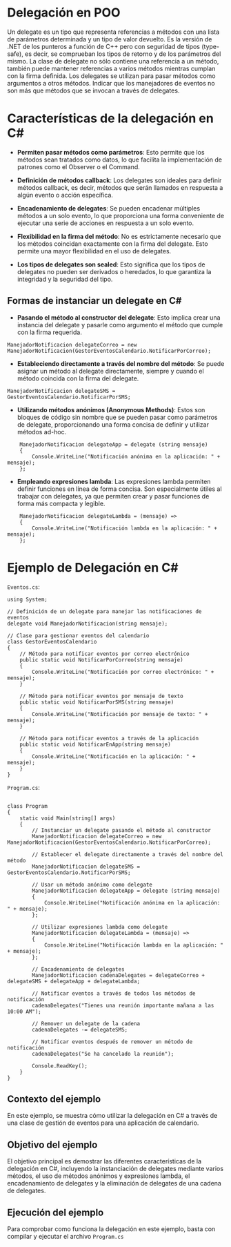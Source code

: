# Delegación en POO

Un delegate es un tipo que representa referencias a métodos con una lista de parámetros determinada y un tipo de valor devuelto. Es la versión de .NET de los punteros a función de C++ pero con seguridad de tipos (type-safe), es decir, se comprueban los tipos de retorno y de los parámetros del mismo. La clase de delegate no sólo contiene una referencia a un método, también puede mantener referencias a varios métodos mientras cumplan con la firma definida.
Los delegates se utilizan para pasar métodos como argumentos a otros métodos. Indicar que los manejadores de eventos no son más que métodos que se invocan a través de delegates.

# Características de la delegación en C#

-   **Permiten pasar métodos como parámetros**: Esto permite que los métodos sean tratados como datos, lo que facilita la implementación de patrones como el Observer o el Command.

-   **Definición de métodos callback**: Los delegates son ideales para definir métodos callback, es decir, métodos que serán llamados en respuesta a algún evento o acción específica.

-   **Encadenamiento de delegates**: Se pueden encadenar múltiples métodos a un solo evento, lo que proporciona una forma conveniente de ejecutar una serie de acciones en respuesta a un solo evento.

-   **Flexibilidad en la firma del método**: No es estrictamente necesario que los métodos coincidan exactamente con la firma del delegate. Esto permite una mayor flexibilidad en el uso de delegates.

-   **Los tipos de delegates son sealed**: Esto significa que los tipos de delegates no pueden ser derivados o heredados, lo que garantiza la integridad y la seguridad del tipo.


## Formas de instanciar un delegate en C#

-   **Pasando el método al constructor del delegate**: Esto implica crear una instancia del delegate y pasarle como argumento el método que cumple con la firma requerida.
```
ManejadorNotificacion delegateCorreo = new ManejadorNotificacion(GestorEventosCalendario.NotificarPorCorreo);
```


-   **Estableciendo directamente a través del nombre del método**: Se puede asignar un método al delegate directamente, siempre y cuando el método coincida con la firma del delegate.

```
ManejadorNotificacion delegateSMS = GestorEventosCalendario.NotificarPorSMS;
```

-   **Utilizando métodos anónimos (Anonymous Methods)**: Estos son bloques de código sin nombre que se pueden pasar como parámetros de delegate, proporcionando una forma concisa de definir y utilizar métodos ad-hoc.

```
    ManejadorNotificacion delegateApp = delegate (string mensaje)
    {
        Console.WriteLine("Notificación anónima en la aplicación: " + mensaje);
    };
```

-   **Empleando expresiones lambda**: Las expresiones lambda permiten definir funciones en línea de forma concisa. Son especialmente útiles al trabajar con delegates, ya que permiten crear y pasar funciones de forma más compacta y legible.

```
    ManejadorNotificacion delegateLambda = (mensaje) =>
    {
        Console.WriteLine("Notificación lambda en la aplicación: " + mensaje);
    };
```


# Ejemplo de Delegación en C#

`Eventos.cs`:
```
using System;

// Definición de un delegate para manejar las notificaciones de eventos
delegate void ManejadorNotificacion(string mensaje);

// Clase para gestionar eventos del calendario
class GestorEventosCalendario
{
    // Método para notificar eventos por correo electrónico
    public static void NotificarPorCorreo(string mensaje)
    {
        Console.WriteLine("Notificación por correo electrónico: " + mensaje);
    }

    // Método para notificar eventos por mensaje de texto
    public static void NotificarPorSMS(string mensaje)
    {
        Console.WriteLine("Notificación por mensaje de texto: " + mensaje);
    }

    // Método para notificar eventos a través de la aplicación
    public static void NotificarEnApp(string mensaje)
    {
        Console.WriteLine("Notificación en la aplicación: " + mensaje);
    }
}
```

`Program.cs`:
```

class Program
{
    static void Main(string[] args)
    {
        // Instanciar un delegate pasando el método al constructor
        ManejadorNotificacion delegateCorreo = new ManejadorNotificacion(GestorEventosCalendario.NotificarPorCorreo);

        // Establecer el delegate directamente a través del nombre del método
        ManejadorNotificacion delegateSMS = GestorEventosCalendario.NotificarPorSMS;

        // Usar un método anónimo como delegate
        ManejadorNotificacion delegateApp = delegate (string mensaje)
        {
            Console.WriteLine("Notificación anónima en la aplicación: " + mensaje);
        };

        // Utilizar expresiones lambda como delegate
        ManejadorNotificacion delegateLambda = (mensaje) =>
        {
            Console.WriteLine("Notificación lambda en la aplicación: " + mensaje);
        };

        // Encadenamiento de delegates
        ManejadorNotificacion cadenaDelegates = delegateCorreo + delegateSMS + delegateApp + delegateLambda;

        // Notificar eventos a través de todos los métodos de notificación
        cadenaDelegates("Tienes una reunión importante mañana a las 10:00 AM");

        // Remover un delegate de la cadena
        cadenaDelegates -= delegateSMS;

        // Notificar eventos después de remover un método de notificación
        cadenaDelegates("Se ha cancelado la reunión");

        Console.ReadKey();
    }
}
```

## Contexto del ejemplo
En este ejemplo, se muestra cómo utilizar la delegación en C# a través de una clase de gestión de eventos para una aplicación de calendario.

## Objetivo del ejemplo
El objetivo principal es demostrar las diferentes características de la delegación en C#, incluyendo la instanciación de delegates mediante varios métodos, el uso de métodos anónimos y expresiones lambda, el encadenamiento de delegates y la eliminación de delegates de una cadena de delegates.

## Ejecución del ejemplo
Para comprobar como funciona la delegación en este ejemplo, basta con compilar y ejecutar el archivo `Program.cs`